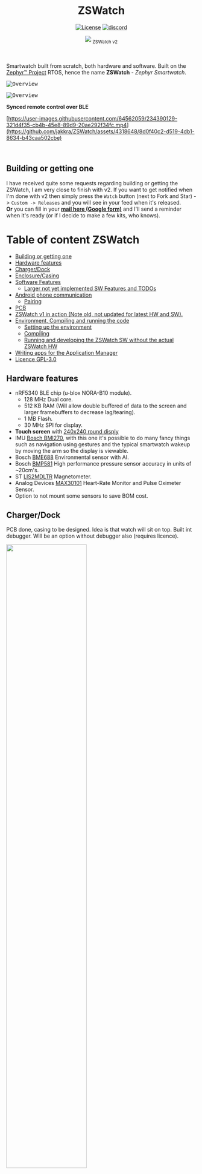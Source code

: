 <div align="center">
  <h1>ZSWatch</h1>

[![License](https://img.shields.io/badge/License-GPL%203.0-blue.svg)](https://opensource.org/licenses/Apache-2.0)
[![discord](https://img.shields.io/badge/chat-discord-blue?logo=discord&logoColor=white)](https://discord.gg/8XfNBmDfbY)

<img src=".github/in_use.jpg"/>
<sub>
  ZSWatch v2
</sub>
</div>
<br/>
<br/>


Smartwatch built from scratch, both hardware and software. Built on the [Zephyr™ Project](https://www.zephyrproject.org/) RTOS, hence the name **ZSWatch** - *Zephyr Smartwatch*.
<br/>

<kbd><img title="Overview" src=".github/many_in_row.jpg"/></kbd><br/>

<kbd><img title="Overview" src=".github/v2_overview.jpg"/></kbd><br/>

**Synced remote control over BLE**

[https://user-images.githubusercontent.com/64562059/234390129-321d4f35-cb4b-45e8-89d9-20ae292f34fc.mp4](https://github.com/jakkra/ZSWatch/assets/4318648/8d0f40c2-d519-4db1-8634-b43caa502cbe)

<br/>


## Building or getting one
I have received quite some requests regarding building or getting the ZSWatch, I am very close to finish with v2. If you want to get notified when I'm done with v2 then simply press the `Watch` button (next to Fork and Star) -> `Custom -> Releases` and you will see in your feed when it's released.
<br/>
**Or** you can fill in your **[mail here (Google form)](https://forms.gle/G48Sm5zDe9aCaYtT9)** and I'll send a reminder when it's ready (or if I decide to make a few kits, who knows).
<br/>

# Table of content ZSWatch
- [Building or getting one](#building-or-getting-one)
- [Hardware features](#hardware-features)
- [Charger/Dock](#chargerdock)
- [Enclosure/Casing](#enclosurecasing)
- [Software Features](#software-features)
  * [Larger not yet implemented SW Features and TODOs](#larger-not-yet-implemented-sw-features-and-todos)
- [Android phone communication](#android-phone-communication)
  * [Pairing](#pairing)
- [PCB](#pcb)
- [ZSWatch v1 in action (Note old, not updated for latest HW and SW).](#zswatch-v1-in-action-note-old-not-updated-for-latest-hw-and-sw)
- [Environment, Compiling and running the code](#environment-compiling-and-running-the-code)
  * [Setting up the environment](#setting-up-the-environment)
  * [Compiling](#compiling)
  * [Running and developing the ZSWatch SW without the actual ZSWatch HW](#running-and-developing-the-zswatch-sw-without-the-actual-zswatch-hw)
- [Writing apps for the Application Manager](#writing-apps-for-the-application-manager)
- [Licence GPL-3.0](#licence-gpl-30)

## Hardware features
- nRF5340 BLE chip (u-blox NORA-B10 module).
  - 128 MHz Dual core.
  - 512 KB RAM (Will allow double buffered of data to the screen and larger framebuffers to decrease lag/tearing).
  - 1 MB Flash.
  - 30 MHz SPI for display.
- **Touch screen** with [240x240 round disply](https://www.buydisplay.com/240x240-round-ips-tft-lcd-display-1-28-inch-capactive-touch-circle-screen)
- IMU [Bosch BMI270](https://www.bosch-sensortec.com/media/boschsensortec/downloads/datasheets/bst-bmi270-ds000.pdf), with this one it's possible to do many fancy things such as navigation using gestures and the typical smartwatch wakeup by moving the arm so the display is viewable.
- Bosch [BME688](https://www.bosch-sensortec.com/products/environmental-sensors/gas-sensors/bme688/) Environmental sensor with AI.
- Bosch [BMP581](https://www.bosch-sensortec.com/products/environmental-sensors/pressure-sensors/bmp581/) High performance pressure sensor accuracy in units of ~20cm's.
- ST [LIS2MDLTR](https://www.st.com/resource/en/datasheet/lis2mdl.pdf) Magnetometer.
- Analog Devices [MAX30101](https://www.analog.com/en/products/max30101.html) Heart-Rate Monitor and Pulse Oximeter Sensor.
- Option to not mount some sensors to save BOM cost.

## Charger/Dock
PCB done, casing to be designed. Idea is that watch will sit on top.
Built int debugger. Will be an option without debugger also (requires licence).
<p float="left">
<img src=".github/dock.jpg" width="65%"/>
</p>

## Enclosure/Casing
3D printed casing with 3D printed buttons. Does it's job, but would like to do something else, maybe CNC. Buttons are not 100% perfect right now.

## Software Features
- Bluetooth LE communications with [GadgetBridge](https://codeberg.org/Freeyourgadget/Gadgetbridge) Android app.
- Also support Bluetooth Direction Finding so the watch can act as a tag and is trackable using any [u-blox AoA antenna board](https://www.u-blox.com/en/product/ant-b10-antenna-board)
- Watchface that shows:
   - Standard stuff as time, date, battery
   - Weather
   - Step count
   - Number unread notifications
   - Heart rate (not implemented yet however)
   - ...
- Pop-up notifications
- [Application picker and app concept](#writing-apps-for-the-application-manager)
   - [Setting menu system, with easy extendability](app/src/applications/settings/)
   - [Music control app](app/src/applications/music_control/)
   - [Settings app](app/src/applications/settings/)
   - [Compass app](app/src/applications/compass/)
   - etc.
- Step counting
- Gestures
- And much more
...

### Larger not yet implemented SW Features and TODOs
There are almost endless of posiblities for features that could be implemented, see [here for full progress](https://github.com/users/jakkra/projects/1) for my current ideas and progress.

## Android phone communication
Fortunately there is a great Android app called [GadgetBridge](https://codeberg.org/Freeyourgadget) which handles everything needed on the phone side, such as notifications management, music control and so much more... The ZSWatch right now pretends to be one of the supported Smart Watches in Gadgetbridge, following the same API as it does. In future there may be a point adding native support, we'll see.

### Pairing
- In the watch go to Settings -> Bluetooth -> Enable pairing
- Now go reconnect to the watch from Gadgetbridge app.
- You should now be paired.

## PCB
A 4 layer board which measures 38mm in diameter designed in KiCad.

<p float="left">
<img src=".github/pcb_features.png" width="90%" object-fit="cover"/>
</p>
<p float="left">
<img src=".github/v2_render_wip_back.png" width="49%" object-fit="cover"/>
<img src=".github/layer1_and_4_v2.PNG" width="41%" object-fit="cover"/>
</p>

## ZSWatch v1 in action (Note old, not updated for latest HW and SW).
|*Music control*|*Accelerometer for step count and tap detection*|
|---|---|
|  <img src=".github/music.gif" object-fit="cover" /> |  <img src=".github/accel.gif" object-fit="cover" /> |
|*Notifications from phone (Gmail here)*|*Settings*|
|  <img src=".github/notifications.gif" object-fit="cover" />    |  <img src=".github/settings.gif" object-fit="cover"/> |


https://github.com/jakkra/ZSWatch/assets/4318648/8d8ec724-8145-4a30-b241-e69a8c2853bf


## Environment, Compiling and running the code
### Setting up the environment
Two options, either set up toolchain and everything by following [Zephyr Getting Started Guide](https://docs.zephyrproject.org/3.2.0/develop/getting_started/index.html) or you can use the in my opinion easier approch by using the [Nordic Toolchain manager](https://developer.nordicsemi.com/nRF_Connect_SDK/doc/latest/nrf/getting_started/assistant.html). 
Everything works with both Zephyr and with nRF Connect (Nordic Semi. Zephyr fork). If you are new to Zephyr I suggest installing using Nordic Toolchain manager together with the nRF Connect VSCode plugin as I think that is a bit easier.

*Tested with both*
- Zephyr 3.3.0
- nRF Connect SDK 2.3.0

### Compiling

After setting up the environment using one of the two above options you can compile the application from either command line or within VSCode.

Building [with command line](https://developer.nordicsemi.com/nRF_Connect_SDK/doc/latest/nrf/getting_started/programming.html#building-on-the-command-line):

`west build --board zswatch_nrf5340_cpuapp`

Compiling [from VSCode nRF Connect plugin](https://nrfconnect.github.io/vscode-nrf-connect/get_started/build_app_ncs.html):
- Press "Add folder as Application". 
- Choose `zswatch_nrf5340_cpuapp` as the board and nRF Connect SDK 2.3.0.
- Press Create Application

__NOTE__
<br>
If you are building with Zephyr you need in addition manually compile and flash the `zephyr/samples/bluetooth/hci_rpmsg` sample and flash that to the NET core. With nRF Connect this is done automatically thanks to the `child_image/hci_rpmsg.conf`. For convenience I have also uploaded a pre-compiled [hex image for NET CPU](app/child_image/GENERATED_CP_NETWORK_merged_domains.hex) if you don't want to recompile it yourself. Flash it using following:
<br>
`nrfjprog -f NRF53 --coprocessor CP_NETWORK --program app/child_image/GENERATED_CP_NETWORK_merged_domains.hex --chiperase`

To build the NET core image:
Command line: 
- Navigate to `zephyr/samples/bluetooth/hci_rpmsg`
- Fill in "this_folder" in this command and run it `west build --board zswatch_nrf5340_cpunet -- -DBOARD_ROOT=this_folder/app  -DOVERLAY_CONFIG=nrf5340_cpunet_df-bt_ll_sw_split.conf`
- `west flash`
- This only needs to be done once, unless you do a full erase or recover of the nRF5340, which you typically don't do.

VScode:
- Add `zephyr/samples/bluetooth/hci_rpmsg` as an application.
- Select `zswatch_nrf5340_cpunet` as board (VSCode should pick this one up automatically if you added the ZSWatch application earlier).
- Press `Add Fragment` and select the `nrf5340_cpunet_df-bt_ll_sw_split.conf`
- Done, press `Build Configuration`.

### Running and developing the ZSWatch SW without the actual ZSWatch HW
Two options, either using a nRF5340 dev kit or running on Linux using Zephyr native posix port.
#### Native Posix
TODO add more info.

https://github.com/jakkra/ZSWatch/assets/4318648/3b3e4831-a217-45a9-8b90-7b48cea7647e

#### nRF5340 dev kit
This is possible, what you need is a [nRF5340-DK](https://www.digikey.se/en/products/detail/nordic-semiconductor-asa/NRF5340-DK/13544603) (or EVK-NORA-B1) and a breakout of the screen I use [https://www.waveshare.com/1.28inch-touch-lcd.htm](https://www.waveshare.com/1.28inch-touch-lcd.htm).
<br>
You may also add _any_ of the sensors on the ZSWatch, Sparkfun for example have them all:<br>
[BMI270](https://www.sparkfun.com/products/17353)
[BME688](https://www.sparkfun.com/products/19096)
[BMP581](https://www.sparkfun.com/products/20170)
[MAX30101](https://www.sparkfun.com/products/16474)
[LIS2MDL](https://www.sparkfun.com/products/19851)

When using the nRF5340-DK all you need to do is to replace `zswatch_nrf5340_cpuapp` with `nrf5340dk_nrf5340_cpuapp` as the board in the compiling instructions above. You may also need to tweak the pin assignment in [app/boards/nrf5340dk_nrf5340_cpuapp.overlay](app/boards/nrf5340dk_nrf5340_cpuapp.overlay) for your needs.

## Writing apps for the Application Manager
Check out [the sample application](app/src/applications/template/) for the general app design. The main idea is each app have an `<app_name>_app.c` file which registers the app, chooses icon and drives the logic for the app. Then there should be one or more files named for example `<app_name>_ui.c` containing pure LVGL code with no dependencies to Zephyr or the watch software. The idea is that this UI code should be runnable in a LVGL simulator to speed up development of UI, however right now that's not set up yet. The `<app_name>_app.c` will do all logic and call functions in `<app_name>_ui.c` to update the UI accordingly. 

Each application needs to have a way to close itself, for example a button, and then through callback tell the `application_manager.c` to close the app:

When user clicks an app in the app picker:
- `application_manager.c` deletes it's UI elements and calls the `application_start_fn`.
- `<app_name>_app.c` will do necessary init and then call the `<app_name>_ui.c` to draw the app UI.
- User can now navigate arund and the application and do whatever.

When user for example presses a close button in the application:
- Typically a callback from the UI code in `<app_name>_ui.c` will call `<app_name>_app.c` to tell that user requested to close the app. `<app_name>_app.c` will notify `application_manager.c` that it want to close itself. `application_manager.c` will then call `<app_name>_app.c` `application_stop_fn` and `<app_name>_app.c` will tell UI to close then do necessary de-init and return.
- `application_manager.c` will now draw the app picker again.

The application manager can also at any time close a running application by calling it's `application_stop_fn`.

## Licence GPL-3.0
Main difference from MIT is now that if anyone want to build something more with this, then they need to also open source their changes back to the project, which I thinks is fair. This is so everyone can benefit from those improvements. If you think this is wrong for some reason feel free to contact me, I'm open to change the LICENCE.
